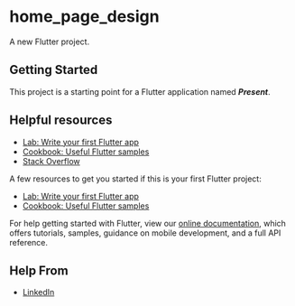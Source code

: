 # home_page_design

A new Flutter project.

## Getting Started

This project is a starting point for a Flutter application named ***Present***.

## Helpful resources

- [Lab: Write your first Flutter app](https://flutter.dev/docs/get-started/codelab)
- [Cookbook: Useful Flutter samples](https://flutter.dev/docs/cookbook)
- [Stack Overflow](https://stackoverflow.com/questions/tagged/flutter)


A few resources to get you started if this is your first Flutter project:

- [Lab: Write your first Flutter app](https://flutter.dev/docs/get-started/codelab)
- [Cookbook: Useful Flutter samples](https://flutter.dev/docs/cookbook)

For help getting started with Flutter, view our
[online documentation](https://flutter.dev/docs), which offers tutorials,
samples, guidance on mobile development, and a full API reference.

## Help From

- [LinkedIn](https://www.linkedin.com/in/abdelrahman-mohammed-814a9022a/)

